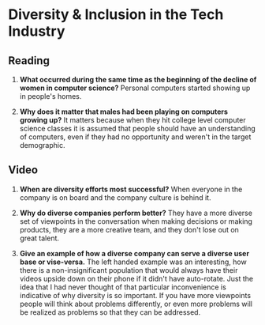 # Diversity & Inclusion in the Tech Industry

## Reading

1. **What occurred during the same time as the beginning of the decline of women in computer science?** Personal computers started showing up in people's homes.

2. **Why does it matter that males had been playing on computers growing up?** It matters because when they hit college level computer science classes it is assumed that people should have an understanding of computers, even if they had no opportunity and weren't in the target demographic.

## Video

1. **When are diversity efforts most successful?** When everyone in the company is on board and the company culture is behind it.

2. **Why do diverse companies perform better?** They have a more diverse set of viewpoints in the conversation when making decisions or making products, they are a more creative team, and they don't lose out on great talent.

3. **Give an example of how a diverse company can serve a diverse user base or vise-versa.** The left handed example was an interesting, how there is a non-insignificant population that would always have their videos upside down on their phone if it didn't have auto-rotate. Just the idea that I had never thought of that particular inconvenience is indicative of why diversity is so important. If you have more viewpoints people will think about problems differently, or even more problems will be realized as problems so that they can be addressed.